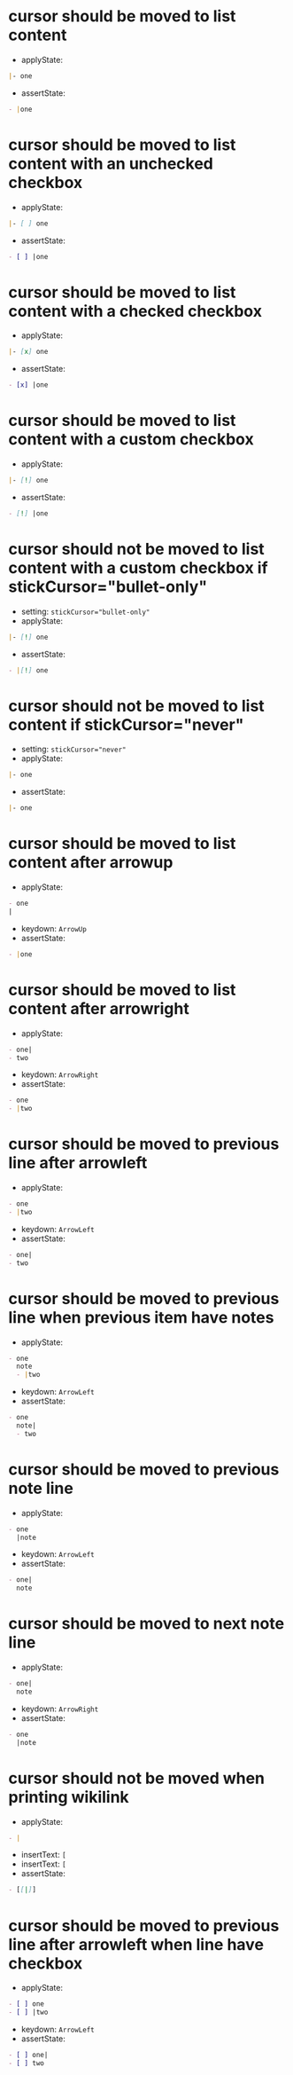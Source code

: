 # cursor should be moved to list content

- applyState:

```md
|- one
```

- assertState:

```md
- |one
```

# cursor should be moved to list content with an unchecked checkbox

- applyState:

```md
|- [ ] one
```

- assertState:

```md
- [ ] |one
```

# cursor should be moved to list content with a checked checkbox

- applyState:

```md
|- [x] one
```

- assertState:

```md
- [x] |one
```

# cursor should be moved to list content with a custom checkbox

- applyState:

```md
|- [!] one
```

- assertState:

```md
- [!] |one
```

# cursor should not be moved to list content with a custom checkbox if stickCursor="bullet-only"

- setting: `stickCursor="bullet-only"`
- applyState:

```md
|- [!] one
```

- assertState:

```md
- |[!] one
```

# cursor should not be moved to list content if stickCursor="never"

- setting: `stickCursor="never"`
- applyState:

```md
|- one
```

- assertState:

```md
|- one
```

# cursor should be moved to list content after arrowup

- applyState:

```md
- one
|
```

- keydown: `ArrowUp`
- assertState:

```md
- |one

```

# cursor should be moved to list content after arrowright

- applyState:

```md
- one|
- two
```

- keydown: `ArrowRight`
- assertState:

```md
- one
- |two
```

# cursor should be moved to previous line after arrowleft

- applyState:

```md
- one
- |two
```

- keydown: `ArrowLeft`
- assertState:

```md
- one|
- two
```

# cursor should be moved to previous line when previous item have notes

- applyState:

```md
- one
  note
  - |two
```

- keydown: `ArrowLeft`
- assertState:

```md
- one
  note|
  - two
```

# cursor should be moved to previous note line

- applyState:

```md
- one
  |note
```

- keydown: `ArrowLeft`
- assertState:

```md
- one|
  note
```

# cursor should be moved to next note line

- applyState:

```md
- one|
  note
```

- keydown: `ArrowRight`
- assertState:

```md
- one
  |note
```

# cursor should not be moved when printing wikilink

- applyState:

```md
- |
```

- insertText: `[`
- insertText: `[`
- assertState:

```md
- [[|]]
```

# cursor should be moved to previous line after arrowleft when line have checkbox

- applyState:

```md
- [ ] one
- [ ] |two
```

- keydown: `ArrowLeft`
- assertState:

```md
- [ ] one|
- [ ] two
```
